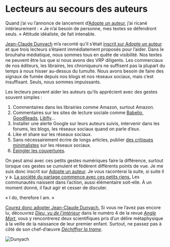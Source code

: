 # Lecteurs au secours des auteurs

Quand j’ai vu l’annonce de lancement d’[Adopte un auteur](http://www.adopteunauteur.fr/thierry-crouzet/), j’ai ricané intérieurement : « Je n’ai besoin de personne, mes textes se défendront seuls. » Attitude idéaliste, de fait intenable.<span id="more-32433"></span>

[Jean-Claude Dunyach](http://www.dunyach.fr) m’a raconté qu’il s’était [inscrit sur Adopte un auteur](http://www.adopteunauteur.fr/jean-claude-dunyach/) et que trois lecteurs s’étaient immédiatement proposés pour l’aider. Dans le brouhaha médiatique, nous sommes tous en quête de visibilité. Nos textes ne peuvent être lus que si nous avons des VRP diligents. Les commerciaux de nos éditeurs, les libraires, les chroniqueurs ne suffisent pas la plupart du temps à nous hisser au-dessus du tumulte. Nous avons besoin de faire des signaux de fumée depuis nos blogs et nos réseaux sociaux, mais c’est insuffisant. Seuls, nous sommes impuissants.

Les lecteurs peuvent aider les auteurs qu’ils apprécient avec des gestes souvent simples :

1. Commentaires dans les librairies comme Amazon, surtout Amazon.
2. Commentaires sur les sites de lecture sociale comme [Babelio](http://www.babelio.com/), [GoodReads](http://www.goodreads.com/), [Libfly](http://www.libfly.com/)…
3. Installer une alerte Google sur leurs auteurs suivis, intervenir dans les forums, les blogs, les réseaux sociaux quand on parle d’eux.
4. Like et share sur les réseaux sociaux.
5. Sans nécessairement écrire de longs articles, publier [des critiques minimalistes](https://tcrouzet.com/2013/04/08/lecture-sociale-de-la-quatrieme-theorie/) sur les réseaux sociaux.
6. [Épingler les couvertures](http://pinterest.com/tcrouzet/books-worth-reading/).

On peut ainsi avec ces petits gestes numériques faire la différence, surtout lorsque ces gestes se cumulent et fédèrent différents points de vue. Je me suis donc inscrit sur [Adopte un auteur](http://www.adopteunauteur.fr/thierry-crouzet/). Je vous raconterai la suite, si suite il y a. [La société du partage commence avec ces petits riens.](https://tcrouzet.com/2013/04/12/les-traitres-a-la-cause/) Les communautés naissent dans l’action, aussi élémentaire soit-elle. À un moment donné, il faut agir et cesser de discuter.

« I do, therefore I am. »

[Courez donc adopter Jean-Claude Dunyach.](http://www.adopteunauteur.fr/jean-claude-dunyach/) Si vous ne l’avez pas encore lu, découvrez [*Dieu, vu de l’intérieur*](http://www.angle-mort.fr/fiction/dieu-vu-de-l-interieur-jean-claude-dunyach/) dans le numéro 4 de la revue [*Angle Mort*](http://www.angle-mort.fr), vous y rencontrerez deux scientifiques pris d’un délire métaphysique à la veille de la naissance de leur premier enfant. Surtout, ne passez pas à côté de son chef-d’œuvre [*Déchiffrer la trame*](http://www.amazon.fr/D%C3%A9chiffrer-trame-Jean-Claude-Dunyach/dp/2841721728).

![Dunyach](https://tcrouzet.com/images_tc/2013/04/dunyach1.jpg)